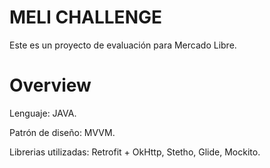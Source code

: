 # MELI CHALLENGE

Este es un proyecto de evaluación para Mercado Libre.

# Overview

Lenguaje: JAVA.

Patrón de diseño: MVVM.

Librerias utilizadas: Retrofit + OkHttp, Stetho, Glide, Mockito.
